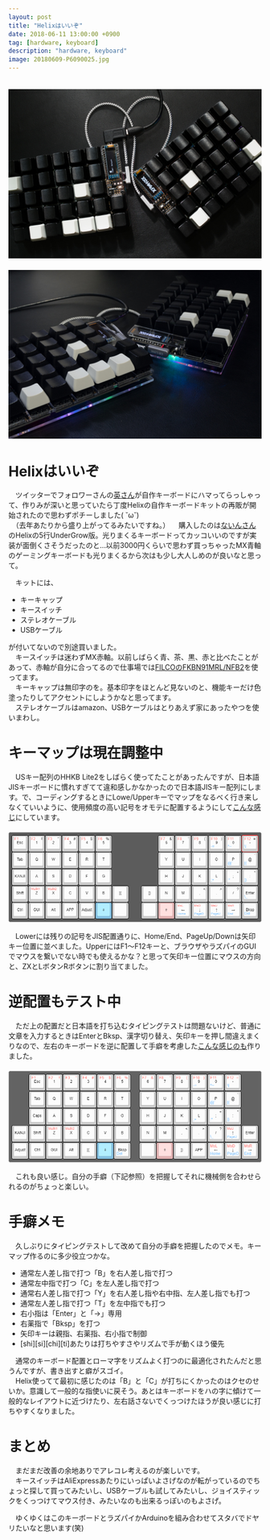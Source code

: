 ```yaml
---
layout: post
title: "Helixはいいぞ"
date: 2018-06-11 13:00:00 +0900
tag: [hardware, keyboard]
description: "hardware, keyboard"
image: 20180609-P6090025.jpg
---
```


　![img](/assets/photos/20180609-P6090025.jpg)  
　![img](/assets/photos/20180609-P6090031.jpg)  


# Helixはいいぞ

　ツイッターでフォロワーさんの[英さん](https://twitter.com/hdbx)が自作キーボードにハマってらっしゃって、作りみが深いと思っていたら丁度Helixの自作キーボードキットの再販が開始されたので思わずポチーしました( ˘ω˘)  
　（去年あたりから盛り上がってるみたいですね。）
　購入したのは[ないんさん](https://twitter.com/pluis9)のHelixの5行UnderGrow版。光りまくるキーボードってカッコいいのですが実装が面倒くさそうだったのと…以前3000円くらいで思わず買っちゃったMX青軸のゲーミングキーボードも光りまくるから次はも少し大人しめのが良いなと思って。  

　キットには、  

* キーキャップ
* キースイッチ
* ステレオケーブル
* USBケーブル

が付いてないので別途買いました。  
　キースイッチは迷わずMX赤軸。以前しばらく青、茶、黒、赤と比べたことがあって、赤軸が自分に合ってるので仕事場では[FILCOのFKBN91MRL/NFB2](https://www.diatec.co.jp/products/det.php?prod_c=886)を使ってます。  
　キーキャップは無印字のを。基本印字をほとんど見ないのと、機能キーだけ色塗ったりしてアクセントにしようかなと思ってます。  
　ステレオケーブルはamazon、USBケーブルはとりあえず家にあったやつを使いまわし。  

# キーマップは現在調整中

　USキー配列のHHKB Lite2をしばらく使ってたことがあったんですが、日本語JISキーボードに慣れすぎてて違和感しかなかったので日本語JISキー配列にします。で、コーディングするときにLowe/Upperキーでマップをなるべく行き来しなくていいように、使用頻度の高い記号をオモテに配置するようにして[こんな感じ](https://bit.ly/2HBUWeQ)にしています。  
　![img](/assets/photos/20180611-five_rows_jis_keyboard-layout.png)  

　Lowerには残りの記号をJIS配置通りに、Home/End、PageUp/Downは矢印キー位置に並べました。UpperにはF1～F12キーと、ブラウザやラズパイのGUIでマウスを繋いでない時でも使えるかな？と思って矢印キー位置にマウスの方向と、ZXとLボタンRボタンに割り当てました。  

# 逆配置もテスト中

　ただ上の配置だと日本語を打ち込むタイピングテストは問題ないけど、普通に文章を入力するときはEnterとBksp、漢字切り替え、矢印キーを押し間違えまくりなので、左右のキーボードを逆に配置して手癖を考慮した[こんな感じのも](https://bit.ly/2Js73Bl)作りました。  
　![img](/assets/photos/20180611-five_rows_jis_swap_keyboard-layout.png)  

　これも良い感じ。自分の手癖（下記参照）を把握してそれに機械側を合わせられるのがちょっと楽しい。  

# 手癖メモ

　久しぶりにタイピングテストして改めて自分の手癖を把握したのでメモ。キーマップ作るのに多少役立つかな。  

* 通常左人差し指で打つ「B」を右人差し指で打つ
* 通常左中指で打つ「C」を左人差し指で打つ
* 通常右人差し指で打つ「Y」を右人差し指や右中指、左人差し指でも打つ
* 通常左人差し指で打つ「T」を左中指でも打つ
* 右小指は「Enter」と「→」専用
* 右薬指で「Bksp」を打つ
* 矢印キーは親指、右薬指、右小指で制御
* [shi][si][chi][ti]あたりは打ちやすさやリズムで手が動くほう優先

　通常のキーボード配置とローマ字をリズムよく打つのに最適化されたんだと思うんですが、書き出すと癖がスゴイ。  
　Helix使ってて最初に感じたのは「B」と「C」が打ちにくかったのはクセのせいか。意識して一般的な指使いに戻そう。あとはキーボードをハの字に傾けて一般的なレイアウトに近づけたり、左右話さないでくっつけたほうが良い感じに打ちやすくなりました。  

# まとめ

　まだまだ改善の余地ありでアレコレ考えるのが楽しいです。  
　キースイッチはAliExpressあたりにいっぱいよさげなのが転がっているのでちょっと探して買ってみたいし、USBケーブルも試してみたいし、ジョイスティックをくっつけてマウス付き、みたいなのも出来るっぽいのもよさげ。  

　ゆくゆくはこのキーボードとラズパイかArduinoを組み合わせてスタバでドヤリたいなと思います(笑)  
